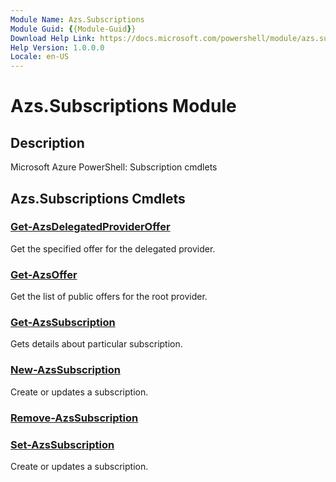 ```yaml
---
Module Name: Azs.Subscriptions
Module Guid: {{Module-Guid}}
Download Help Link: https://docs.microsoft.com/powershell/module/azs.subscriptions
Help Version: 1.0.0.0
Locale: en-US
---
```


# Azs.Subscriptions Module
## Description
Microsoft Azure PowerShell: Subscription cmdlets

## Azs.Subscriptions Cmdlets
### [Get-AzsDelegatedProviderOffer](Get-AzsDelegatedProviderOffer.md)
Get the specified offer for the delegated provider.

### [Get-AzsOffer](Get-AzsOffer.md)
Get the list of public offers for the root provider.

### [Get-AzsSubscription](Get-AzsSubscription.md)
Gets details about particular subscription.

### [New-AzsSubscription](New-AzsSubscription.md)
Create or updates a subscription.

### [Remove-AzsSubscription](Remove-AzsSubscription.md)


### [Set-AzsSubscription](Set-AzsSubscription.md)
Create or updates a subscription.

